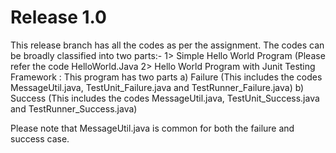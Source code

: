 # Release 1.0
This release branch has all the codes as per the assignment. The codes can be broadly classified into two parts:-
1> Simple Hello World Program (Please refer the code HelloWorld.Java
2> Hello World Program with Junit Testing Framework : This program has two parts a) Failure (This includes the codes MessageUtil.java, TestUnit_Failure.java and TestRunner_Failure.java) b) Success (This includes the codes MessageUtil.java, TestUnit_Success.java and TestRunner_Success.java)

Please note that MessageUtil.java is common for both the failure and success case.
